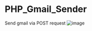 # PHP_Gmail_Sender
 Send gmail via POST request
![image](https://user-images.githubusercontent.com/34421911/199318702-053e0cc7-715d-4548-a8a0-a5086275e12c.png)
